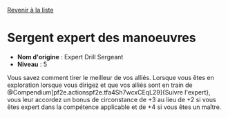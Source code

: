 [Revenir à la liste](list.md)

# Sergent expert des manoeuvres

 * **Nom d'origine** : Expert Drill Sergeant
 * **Niveau** : 5


<p><span id="ctl00_MainContent_DetailedOutput">Vous savez comment tirer le meilleur de vos alliés. Lorsque vous êtes en exploration lorsque vous dirigez et que vos alliés sont en train de @Compendium[pf2e.actionspf2e.tfa4Sh7wcxCEqL29]{Suivre l'expert}, vous leur accordez un bonus de circonstance de +3 au lieu de +2 si vous êtes expert dans la compétence applicable et de +4 si vous êtes un maître.&nbsp;</span></p>
